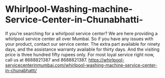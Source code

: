 # Whirlpool-Washing-machine-Service-Center-in-Chunabhatti-
 If you’re searching for a whirlpool service center? We are here providing a whirlpool service center all over Mumbai. So if you have any issues with your product, contact our service center. The extra part available for ninety days, and the assistance warranty available for thirty days. And the visiting price is three hundred fifty rupees only. For most loyal service right now, call us at 8688821387 and 8688821387. https://whirlpool-servicecenterinmumbai.com/whirlpool-washing-machine-service-center-in-chunabhatti/
